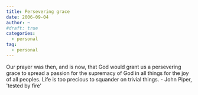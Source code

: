 ```yaml
---
title: Persevering grace
date: 2006-09-04
author: ~
#draft: true
categories:
  - personal
tag:
  - personal
---
```




Our prayer was then, and is now, that God would grant us a persevering grace to spread a passion for the supremacy of God in all things for the joy of all peoples. Life is too precious to squander on trivial things. - John Piper, 'tested by fire'



 






